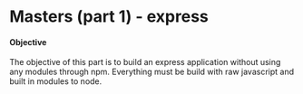 # Masters (part 1) - express

#### Objective
The objective of this part is to build an express application without using any modules through npm. Everything must be build with raw javascript and built in modules to node. 
